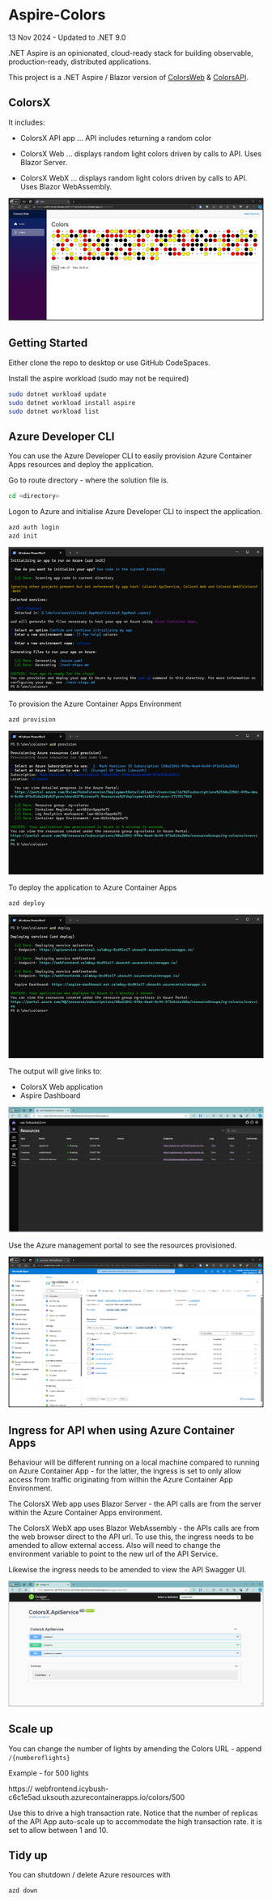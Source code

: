# Aspire-Colors

13 Nov 2024 - Updated to .NET 9.0

.NET Aspire is an opinionated, cloud-ready stack for building observable, production-ready, distributed applications.

This project is a .NET Aspire / Blazor version of [ColorsWeb](https://github.com/markharrison/ColorsWeb) & [ColorsAPI](https://github.com/markharrison/ColorsAPI).

## ColorsX

It includes:

- ColorsX API app ... API includes returning a random color

- ColorsX Web ... displays random light colors driven by calls to API.  Uses Blazor Server.

- ColorsX WebX ... displays random light colors driven by calls to API.  Uses Blazor WebAssembly.

![alt text](docs/image-1.png)

## Getting Started

Either clone the repo to desktop or use GitHub CodeSpaces.

Install the aspire workload (sudo may not be required)

```bash
sudo dotnet workload update
sudo dotnet workload install aspire
sudo dotnet workload list
```

## Azure Developer CLI

You can use the Azure Developer CLI to easily provision Azure Container Apps resources and deploy the application.

Go to route directory - where the solution file is.

```bash
cd <directory>
```

Logon to Azure and initialise Azure Developer CLI to inspect the application.

```bash
azd auth login
azd init
```

![alt text](docs/image-2.png)

To provision the Azure Container Apps Environment

```bash
azd provision
```

![alt text](docs/image-3.png)

To deploy the application to Azure Container Apps

```bash
azd deploy
```

![alt text](docs/image-4.png)

The output will give links to:

- ColorsX Web application
- Aspire Dashboard

![alt text](docs/image-5.png)

Use the Azure management portal to see the resources provisioned.

![alt text](docs/image-6.png)

## Ingress for API when using Azure Container Apps

Behaviour will be different running on a local machine compared to running on Azure Container App - for the latter, the ingress is set to only allow access from traffic originating from within the Azure Container App Environment.

The ColorsX Web app uses Blazor Server - the API calls are from the server within the Azure Container Apps environment.

The ColorsX WebX app uses Blazor WebAssembly - the APIs calls are from the web browser direct to the API url.  To use this, the ingress needs to be amended to allow external access.  Also will need to change the environment variable to point to the new url of the API Service.

Likewise the ingress needs to be amended to view the API Swagger UI.

![alt text](docs/image-7.png)

## Scale up

You can change the number of lights by amending the Colors URL - append `/{numberoflights}`

Example - for 500 lights

https:// webfrontend.icybush-c6c1e5ad.uksouth.azurecontainerapps.io/colors/500

Use this to drive a high transaction rate.  Notice that the number of replicas of the API App auto-scale up to accommodate the high transaction rate.  it is set to allow between 1 and 10.

## Tidy up

You can shutdown / delete Azure resources with

```bash
azd down
```
